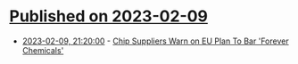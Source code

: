 # [Published on 2023-02-09](index.md)

* [2023-02-09, 21:20:00](https://news.slashdot.org/story/23/02/09/183217/chip-suppliers-warn-on-eu-plan-to-bar-forever-chemicals?utm_source=rss1.0mainlinkanon&utm_medium=feed) - [Chip Suppliers Warn on EU Plan To Bar 'Forever Chemicals'](https://news.slashdot.org/story/23/02/09/183217/chip-suppliers-warn-on-eu-plan-to-bar-forever-chemicals?utm_source=rss1.0mainlinkanon&utm_medium=feed)
